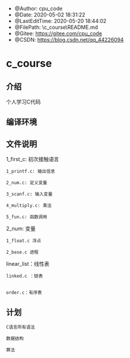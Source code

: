  * @Author: cpu_code
 * @Date: 2020-05-02 18:31:22
 * @LastEditTime: 2020-05-20 18:44:02
 * @FilePath: \c_course\README.md
 * @Gitee: https://gitee.com/cpu_code
 * @CSDN: https://blog.csdn.net/qq_44226094

# c_course

## 介绍
个人学习C代码

## 编译环境

## 文件说明

1_first_c: 初次接触语言

    1_printf.c: 输出信息

    2_num.c: 定义变量

    3_scanf.c: 输入变量

    4_multiply.c: 乘法

    5_fun.c: 函数调用

2_num: 变量

    1_float.c 浮点

    2_base.c 进程


linear_list：线性表

    linked.c ：链表


    order.c：有序表

## 计划

    C语言所有语法

    数据结构

    算法